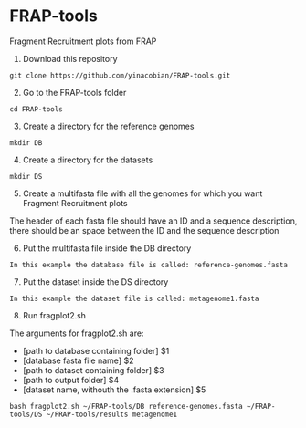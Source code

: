 # FRAP-tools
Fragment Recruitment plots from FRAP 

1. Download this repository

`git clone https://github.com/yinacobian/FRAP-tools.git`

2. Go to the FRAP-tools folder

`cd FRAP-tools`

3. Create a directory for the reference genomes

`mkdir DB`

4. Create a directory for the datasets

`mkdir DS`

5. Create a multifasta file with all the genomes for which you want Fragment Recruitment plots

  The header of each fasta file should have an ID and a sequence description, there should be an space between the ID and the sequence description
  
6. Put the multifasta file inside the DB directory
  
 `In this example the database file is called: reference-genomes.fasta`
  
7. Put the dataset inside the DS directory

`In this example the dataset file is called: metagenome1.fasta`

8. Run fragplot2.sh

The arguments for fragplot2.sh are: 

* [path to database containing folder] $1
* [database fasta file name] $2
* [path to dataset containing folder] $3
* [path to output folder] $4
* [dataset name, withouth the .fasta extension] $5

`bash fragplot2.sh ~/FRAP-tools/DB reference-genomes.fasta ~/FRAP-tools/DS ~/FRAP-tools/results metagenome1`
